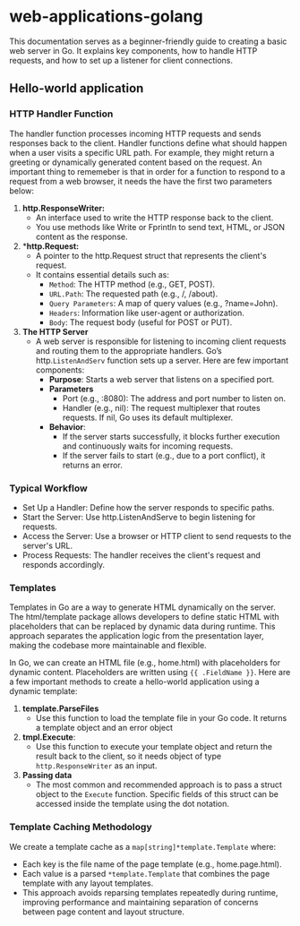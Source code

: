 # web-applications-golang
This documentation serves as a beginner-friendly guide to creating a basic web server in Go. It explains key components, how to handle HTTP requests, and how to set up a listener for client connections.

## Hello-world application
### HTTP Handler Function
The handler function processes incoming HTTP requests and sends responses back to the client. Handler functions define what should happen when a user visits a specific URL path. For example, they might return a greeting or dynamically generated content based on the request. An important thing to rememeber is that in order for a function to respond to a request from a web browser, it needs the have the first two parameters below:
1. **http.ResponseWriter:**
    - An interface used to write the HTTP response back to the client.
    - You use methods like Write or Fprintln to send text, HTML, or JSON content as the response.
2. ***http.Request:**
    - A pointer to the http.Request struct that represents the client's request.
    - It contains essential details such as:
        - `Method`: The HTTP method (e.g., GET, POST).
        - `URL.Path`: The requested path (e.g., /, /about).
        - `Query Parameters`: A map of query values (e.g., ?name=John).
        - `Headers`: Information like user-agent or authorization.
        - `Body`: The request body (useful for POST or PUT).
3. **The HTTP Server**
    - A web server is responsible for listening to incoming client requests and routing them to the appropriate handlers. Go’s http.`ListenAndServ` function sets up a server. Here are few important components: 
        - **Purpose**: Starts a web server that listens on a specified port.
        - **Parameters**
            - Port (e.g., :8080): The address and port number to listen on.
            - Handler (e.g., nil): The request multiplexer that routes requests. If nil, Go uses its default multiplexer.
        - **Behavior**:
            - If the server starts successfully, it blocks further execution and continuously waits for incoming requests.
            - If the server fails to start (e.g., due to a port conflict), it returns an error.
### Typical Workflow
- Set Up a Handler: Define how the server responds to specific paths.
- Start the Server: Use http.ListenAndServe to begin listening for requests.
- Access the Server: Use a browser or HTTP client to send requests to the server's URL.
- Process Requests: The handler receives the client's request and responds accordingly.

### Templates
Templates in Go are a way to generate HTML dynamically on the server. The html/template package allows developers to define static HTML with placeholders that can be replaced by dynamic data during runtime. This approach separates the application logic from the presentation layer, making the codebase more maintainable and flexible.

In Go, we can create an HTML file (e.g., home.html) with placeholders for dynamic content. Placeholders are written using ```{{ .FieldName }}```. Here are a few important methods to create a hello-world application using a dynamic template:
1. **template.ParseFiles**
    - Use this function to load the template file in your Go code. It returns a template object and an error object
2. **tmpl.Execute**: 
    - Use this function to execute your template object and return the result back to the client, so it needs object of type `http.ResponseWriter` as an input.
3. **Passing data**
    - The most common and recommended approach is to pass a struct object to the `Execute` function. Specific fields of this struct can be accessed inside the template using the dot notation.

### Template Caching Methodology
We create a template cache as a `map[string]*template.Template` where:

- Each key is the file name of the page template (e.g., home.page.html).
- Each value is a parsed `*template.Template` that combines the page template with any layout templates.
- This approach avoids reparsing templates repeatedly during runtime, improving performance and maintaining separation of concerns between page content and layout structure.